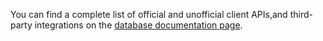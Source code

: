 You can find a complete list of official and unofficial client APIs,and
third-party integrations on the
[database documentation page](/geoip/docs/databases#client-apis).
